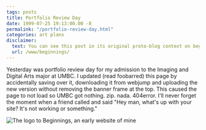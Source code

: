```yaml
---
tags: posts
title: Portfolio Review Day
date: 1999-07-25 19:13:00.00 -8
permalink: "/portfolio-review-day.html"
categories: art plans
disclaimer:
  text: You can see this post in its original proto-blog context on beginnings, an early website of mine.
  url: /www/beginnings/
---
```

Yesterday was portfolio review day for my  admission to the Imaging and Digital Arts major at UMBC. I updated (read foobarred)  this page by accidentally saving over it, downloading  it from webjump and uploading the new version without  removing the banner frame at the top. This caused the  page to not load so UMBC got nothing. zip. nada. 404error. I'll never forget  the moment when a friend called and said "Hey  man, what's up with your site? It's not working or  something."

![The logo to Beginnings, an early website of mine](/images/diamond.gif)

